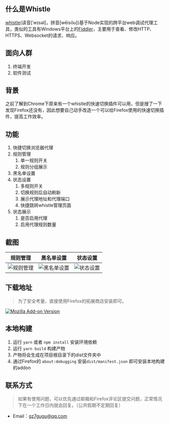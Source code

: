 ## 什么是Whistle

[whistle](https://github.com/avwo/whistle)(读音[ˈwɪsəl]，拼音[wēisǒu])基于Node实现的跨平台web调试代理工具，类似的工具有Windows平台上的[Fiddler](http://www.telerik.com/fiddler/)，主要用于查看、修改HTTP、HTTPS、Websocket的请求、响应。

## 面向人群

1. 终端开发
2. 软件测试

## 背景

之前了解到Chrome下原来有一个whistle的快速切换插件可以用，但是搜了一下发现Firefox还没有，因此想要自己动手改造一个可以给Firefox使用的快速切换插件，提高工作效率。

## 功能

1. 快捷切换浏览器代理
2. 规则管理
    1. 单一规则开关
    2. 规则分组展示
3. 黑名单设置
4. 状态设置
    1. 多规则开关
    2. 切换规则后自动刷新
    3. 展示代理地址和代理端口
    4. 快捷跳转whistle管理页面
5. 状态展示
    1. 是否启用代理
    2. 启用代理规则数量

## 截图

| 规则管理 | 黑名单设置   | 状态设置 |
| ----- | --------- | ----------- |
| ![规则管理](https://i.v2ex.co/7M0JYeB0l.png)  |![黑名单设置](https://i.v2ex.co/9X5gRtgDl.png)     | ![状态设置](https://i.v2ex.co/LD372Ec5l.png)    |

## 下载地址

> 为了安全考量，直接使用Firefox的拓展商店安装即可。

[![Mozilla Add-on Version](https://img.shields.io/amo/v/whistle-switcher)](https://addons.mozilla.org/zh-CN/firefox/addon/whistle-switcher/)

## 本地构建

1. 运行 `yarn` 或者 `npm install` 安装环境依赖
2. 运行 `yarn build` 构建产物
3. 产物将会生成在项目根目录下的dist文件夹中
4. 通过Firefox的 `about:debugging` 安装`dist/manifest.json` 即可安装本地构建的addon

## 联系方式

> 如果有使用问题，可以优先通过邮箱和Firefox评论区提交问题，正常情况下在一个工作日内就会回复。（公共假期不定期回复）

- Email：[gz7gugu@qq.com](mailto:gz7gugu@qq.com)